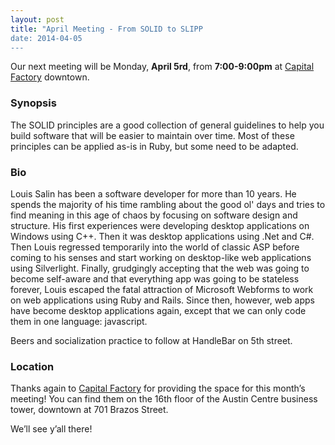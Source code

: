 ```yaml
---
layout: post
title: "April Meeting - From SOLID to SLIPP
date: 2014-04-05
---
```


Our next meeting will be Monday, **April 5rd**, from **7:00-9:00pm** at [Capital Factory][CF] downtown.

 [CF]: http://www.capitalfactory.com/about/contact/

### Synopsis
The SOLID principles are a good collection of general guidelines to help
you build software that will be easier to maintain over time. Most of these
principles can be applied as-is in Ruby, but some need to be adapted.

### Bio
Louis Salin has been a software developer for more than 10 years. He spends
the majority of his time rambling about the good ol' days and tries to find
meaning in this age of chaos by focusing on software design and structure.
His first experiences were developing desktop applications on Windows using
C++. Then it was desktop applications using .Net and C#. Then Louis
regressed temporarily into the world of classic ASP before coming to his
senses and start working on desktop-like web applications using
Silverlight. Finally, grudgingly accepting that the web was going to become
self-aware and that everything app was going to be stateless forever, Louis
escaped the fatal attraction of Microsoft Webforms to work on web
applications using Ruby and Rails. Since then, however, web apps have
become desktop applications again, except that we can only code them in one
language: javascript.

Beers and socialization practice to follow at HandleBar on 5th street.

### Location

Thanks again to [Capital Factory](http://www.capitalfactory.com/) for providing
the space for this month’s meeting! You can find them on the 16th floor of the
Austin Centre business tower, downtown at 701 Brazos Street.

We’ll see y’all there!

